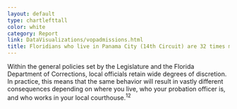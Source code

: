 ```yaml
---
layout: default
type: chartlefttall
color: white
category: Report
link: DataVisualizations/vopadmissions.html
title: Floridians who live in Panama City (14th Circuit) are 32 times more likely to be sent to prison for a VOP than Floridians in Palm Beach.
---
```

Within the general policies set by the Legislature and the Florida
Department of Corrections, local officials retain wide degrees of
discretion. In practice, this means that the same behavior
will result in vastly different consequences depending on where you live,
who your probation officer is, and who works in your local courthouse.<sup>12</sup>

